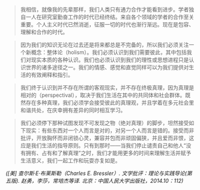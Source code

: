 > 我相信，就像我的先辈那样，我们人类只有通力合作才能看到进步。学者独自一人在研究室勤奋工作的时代已经终结。来自各个领域的学者的合作至关重要。个人主义时代已然消逝，征服一切的时代也渐行渐远。现在是包容、理解和合作的时代。

> 因为我们的知识无论在过去还是将来都总是不完备的，所以我们必须关注一个新概念：整体论（holism）。我们必须认识到我们需要彼此，其中包括我们对现实本质的各种认识。我们也必须认识到我们的理性或思想进程只是认识世界的诸多途径之一。我们的情感、感觉和直觉同样可以为我们提供对生活的有效阐释和指引。

> 我们终于认识到并不存在所谓的客观现实，并不存在终极真理，因为真理是相对的（perspectival），取决于我们生活在其中的共同体和社会群体。既然存在多种真理，我们必须学会接受彼此的真理观，并且学着在多元社会里和谐共处，在庆幸拥有差异的同时相互学习。

> 我们必须停下那种试图发现不可发现之物（绝对真理）的脚步，坦然接受如下现实：有些东西对一个人而言是对的，对另一个人而言是错的。接受而非批评，开放胸怀而非闭锁心灵，兼容并包而非顽固偏狭，并且爱而非恨，这应是我们生活的指导原则。只有到那时——当我们停止谴责自己和他人“没有拥有、占有和了解真理”之时，我们才能用更多的时间来理解生活并赋予生活意义，我们一起工作和玩耍亦复如是。

*([美] 查尔斯·E·布莱斯勒（Charles E. Bressler）. 文学批评：理论与实践导论(第五版). 赵勇，李莎，常培杰等译. 北京：中国人民大学出版社，2014.10：112)*
